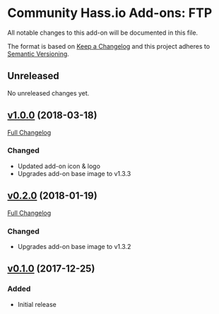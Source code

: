 # Community Hass.io Add-ons: FTP

All notable changes to this add-on will be documented in this file.

The format is based on [Keep a Changelog][keep-a-changelog]
and this project adheres to [Semantic Versioning][semantic-versioning].

## Unreleased

No unreleased changes yet.

## [v1.0.0] (2018-03-18)

[Full Changelog][v0.2.0-v1.0.0]

### Changed

- Updated add-on icon & logo
- Upgrades add-on base image to v1.3.3

## [v0.2.0] (2018-01-19)

[Full Changelog][v0.1.0-v0.2.0]

### Changed

- Upgrades add-on base image to v1.3.2

## [v0.1.0] (2017-12-25)

### Added

- Initial release

[keep-a-changelog]: http://keepachangelog.com/en/1.0.0/
[semantic-versioning]: http://semver.org/spec/v2.0.0.html
[v0.1.0-v0.2.0]: https://github.com/hassio-addons/addon-ftp/compare/v0.1.0...v0.2.0
[v0.1.0]: https://github.com/hassio-addons/addon-ftp/tree/v0.1.0
[v0.2.0-v1.0.0]: https://github.com/hassio-addons/addon-ftp/compare/v0.2.0...v1.0.0
[v0.2.0]: https://github.com/hassio-addons/addon-ftp/tree/v0.2.0
[v1.0.0]: https://github.com/hassio-addons/addon-ftp/tree/v1.0.0
